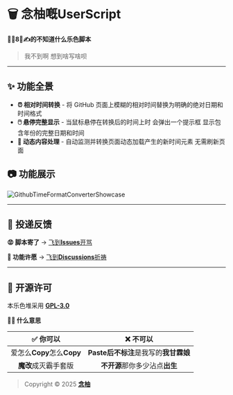 <!-- > 建议前往[**Github**](https://github.com/MiPoNianYou/UserScripts/blob/main/Introductions/GithubTimeFormatConverterIntroduction.md)以获取最佳观看体验 -->

# 🗑️ 念柚嘅UserScript

**🦐🐔8⃣️✍️的不知道什么乐色脚本**

> 我不到啊 想到啥写啥呗

---

## ✨ 功能全景

- **⏰ 相对时间转换** - 将 GitHub 页面上模糊的相对时间替换为明确的绝对日期和时间格式
- **🖱️ 悬停完整显示** - 当鼠标悬停在转换后的时间上时 会弹出一个提示框 显示包含年份的完整日期和时间
- **🔄 动态内容处理** - 自动监测并转换页面动态加载产生的新时间元素 无需刷新页面

## 📷 功能展示
![GithubTimeFormatConverterShowcase](https://raw.githubusercontent.com/MiPoNianYou/UserScripts/refs/heads/main/Showcases/GithubTimeFormatConverterShowcase.png "GithubTimeFormatConverterShowcase")

---

## 📮 投递反馈

**😡 脚本寄了** → [飞到**Issues**开骂](https://github.com/MiPoNianYou/UserScripts/issues)

**🌠 功能许愿** → [飞到**Discussions**祈祷](https://github.com/MiPoNianYou/UserScripts/discussions)

---

## 📜 开源许可

本乐色堆采用 [**GPL-3.0**](https://github.com/MiPoNianYou/UserScripts/blob/main/LICENSE)

**🙋🏻 什么意思**

| **✅ 你可以** | **❌ 不可以** |
| :-: | :-: |
| 爱怎么**Copy**怎么**Copy** | **Paste后不标注**是我写的**我甘霖娘** |
| **魔改**成灭霸手套版 | **不开源**那你多少沾点**出生** |

> Copyright © 2025 [**念柚**](https://github.com/MiPoNianYou)